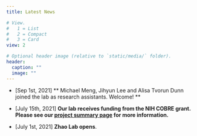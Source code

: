```yaml
---
title: Latest News

# View.
#   1 = List
#   2 = Compact
#   3 = Card
view: 2

# Optional header image (relative to `static/media/` folder).
header:
  caption: ""
  image: ""
---
```


* [Sep 1st, 2021] ** Michael Meng, Jihyun Lee and Alisa Tvorun Dunn joined the lab as research assistants. Welcome! **

* [July 15th, 2021] **Our lab receives funding from the NIH COBRE grant. Please see our [project summary page](https://sites.dartmouth.edu/cqb/projects/siming-somatic-mutations/) for more information.**

* [July 1st, 2021] **Zhao Lab opens**.


